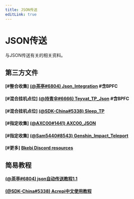 ```yaml
---
title: JSON传送
editLink: true
---
```


# JSON传送

与JSON传送有关的相关资料。

## 第三方文件

#### [#整合收集] [ (@茶亭#6804) Json_Integration](https://github.com/Xcating/Json_Integration) #含BPFC

#### [#混合挂机点位] [ (@持青伞#6666) Teyvat_TP_Json](https://github.com/chiqingsan/Teyvat_TP_Json) #含BPFC

#### [#混合挂机点位] [ (@SDK-China#5338) Sleep_TP](https://wwzb.lanzouf.com/invXS0lwy0yh) 

#### [#指定收集] [ (@AXC00#1441) AXC00_JSON](https://github.com/AXC00/json) 

#### [#指定收集] [ (@Sam5440#8543) Genshin_Impact_Teleport](https://github.com/Sam5440/Genshin_Impact_Teleport) 

#### [#更多] [Bkebi Discord resources](https://discord.com/channels/1026295403282436097/1064953611056058479) 

## 简易教程

#### [ (@茶亭#6804) json自动传送教程1.1](https://docs.qq.com/doc/DTFFHRXRlTWZ6ZFhh)

#### [ (@SDK-China#5338) Acrepi中文使用教程](https://kdocs.cn/l/clbwQmVi3djK)